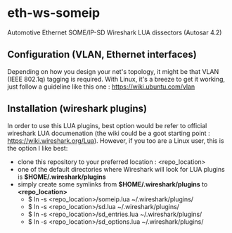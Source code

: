 # eth-ws-someip
Automotive Ethernet SOME/IP-SD Wireshark LUA dissectors (Autosar 4.2)

## Configuration (VLAN, Ethernet interfaces)
Depending on how you design your net's topology, it might be that VLAN (IEEE 802.1q) tagging is required. With Linux, it's a breeze to get it working, just follow a guideline like this one : https://wiki.ubuntu.com/vlan

## Installation (wireshark plugins)
In order to use this LUA plugins, best option would be refer to official wireshark LUA documenation (the wiki could be a goot starting point : https://wiki.wireshark.org/Lua). However, if you too are a Linux user, this is the option I like best:
- clone this repository to your preferred location : \<repo_location>
- one of the default directories where Wireshark will look for LUA plugins is **$HOME/.wireshark/plugins**
- simply create some symlinks from **$HOME/.wireshark/plugins** to **\<repo_location>**
  - $ ln -s \<repo_location>/someip.lua ~/.wireshark/plugins/
  - $ ln -s \<repo_location>/sd.lua ~/.wireshark/plugins/
  - $ ln -s \<repo_location>/sd_entries.lua ~/.wireshark/plugins/
  - $ ln -s \<repo_location>/sd_options.lua ~/.wireshark/plugins/
